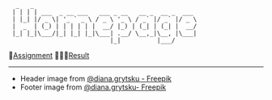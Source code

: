 ````
  _   _                                             
 | | | | ___  _ __ ___   ___ _ __   __ _  __ _  ___ 
 | |_| |/ _ \| '_ ` _ \ / _ \ '_ \ / _` |/ _` |/ _ \
 |  _  | (_) | | | | | |  __/ |_) | (_| | (_| |  __/
 |_| |_|\___/|_| |_| |_|\___| .__/ \__,_|\__, |\___|
                            |_|          |___/      
````

🎯[Assignment](https://www.theodinproject.com/lessons/node-path-advanced-html-and-css-homepage)
👩🏽‍💻[Result](emesefedev.github.io/homepage-project)

---

- Header image from [@diana.grytsku - Freepik](https://www.freepik.es/foto-gratis/joven-mujer-casual-sentada-sonriendo-sosteniendo-portatil-aislado-pared-blanca_14529391.htm#fromView=search&page=1&position=1&uuid=c4ab6358-4736-4fca-846b-7e7b58f0a0de&new_detail=true&query=girl+with+laptop)
- Footer image from [@diana.grytsku- Freepik](https://www.freepik.es/foto-gratis/feliz-joven-sentada-suelo-ordenador-portatil-pared-gris_14529336.htm#fromView=search&page=1&position=25&uuid=c4ab6358-4736-4fca-846b-7e7b58f0a0de&new_detail=true&query=girl+with+laptop)

